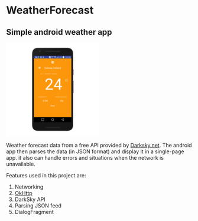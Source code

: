 # WeatherForecast

## Simple android weather app

<img src="https://raw.githubusercontent.com/ShaneCunn/WeatherForecast/master/images/androidApp_nexus5x-portrait.png" width="50%">

Weather forecast data from a free API provided by [Darksky.net](https://darksky.net/). 
The android app then parses the data (in JSON format) and display it in a single-page app. 
it also can handle errors and situations when the network is unavailable.

 Features used in this project are:
1. Networking
1. [OkHttp](http://square.github.io/okhttp/)
1. DarkSky API
1. Parsing JSON feed
1. DialogFragment
